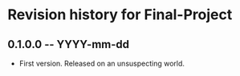 # Revision history for Final-Project

## 0.1.0.0 -- YYYY-mm-dd

* First version. Released on an unsuspecting world.
